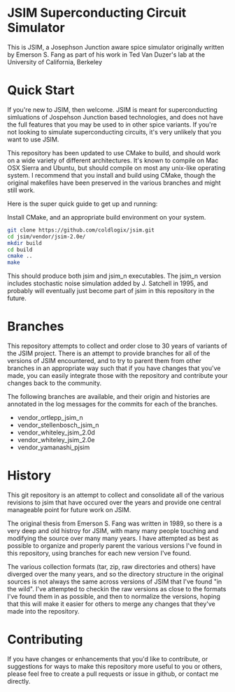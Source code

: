 JSIM Superconducting Circuit Simulator
======================================

This is JSIM, a Josephson Junction aware spice simulator
originally written by Emerson S. Fang as part of his work
in Ted Van Duzer's lab at the University of California, Berkeley

Quick Start
===========

If you're new to JSIM, then welcome.  JSIM is meant for superconducting
simluations of Jospehson Junction based technologies, and does not
have the full features that you may be used to in other spice variants.
If you're not looking to simulate superconducting circuits, it's very
unlikely that you want to use JSIM.

This repository has been updated to use CMake to build, and should work
on a wide variety of different architectures.  It's known to compile on
Mac OSX Sierra and Ubuntu, but should compile on most any unix-like
operating system.  I recommend that you install and build using CMake,
though the original makefiles have been preserved in the various branches
and might still work.

Here is the super quick guide to get up and running:

Install CMake, and an appropriate build environment on your system.
```bash
git clone https://github.com/coldlogix/jsim.git
cd jsim/vendor/jsim-2.0e/
mkdir build
cd build
cmake ..
make
```

This should produce both jsim and jsim_n executables.  The jsim_n
version includes stochastic noise simulation added by J. Satchell in 1995,
and probably will eventually just become part of jsim in this repository
in the future.

Branches
========

This repository attempts to collect and order close to 30 years of
variants of the JSIM project.  There is an attempt to provide branches
for all of the versions of JSIM encountered, and to try to parent them
from other branches in an appropriate way such that if you have changes
that you've made, you can easily integrate those with the repository
and contribute your changes back to the community.

The following branches are available, and their origin and histories are
annotated in the log messages for the commits for each of the branches.

*  vendor_ortlepp_jsim_n
*  vendor_stellenbosch_jsim_n
*  vendor_whiteley_jsim_2.0d
*  vendor_whiteley_jsim_2.0e
*  vendor_yamanashi_pjsim

History
=======

This git repository is an attempt to collect and consolidate all
of the various revisions to jsim that have occured over the years
and provide one central manageable point for future work on JSIM.

The original thesis from Emerson S. Fang was written in 1989, so
there is a very deep and old histroy for JSIM, with many many people
touching and modifying the source over many many years.  I have
attempted as best as possible to organize and properly parent the 
various versions I've found in this repository, using branches for
each new version I've found.

The various collection formats (tar, zip, raw directories and others)
have diverged over the many years, and so the directory structure in
the original sources is not always the same across versions of JSIM
that I've found "in the wild". I've attempted to checkin the raw
versions as close to the formats I've found them in as possible, and
then to normalize the versions, hoping that this will make it easier
for others to merge any changes that they've made into the repository.

Contributing
============

If you have changes or enhancements that you'd like to contribute,
or suggestions for ways to make this repository more useful to you
or others, please feel free to create a pull requests or issue in
github, or contact me directly.

